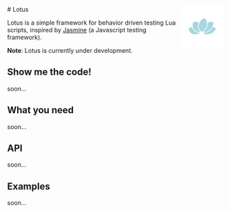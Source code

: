<img src="docs/images/icon.png" style="float:right;width:20%;height:20%" />
# Lotus

Lotus is a simple framework for behavior driven testing Lua scripts, inspired by <a href="http://jasmine.github.io/">Jasmine</a> (a Javascript testing framework).

<b>Note</b>: Lotus is currently under development.

## Show me the code!
soon...

## What you need
soon...

## API
soon...

## Examples
soon...

